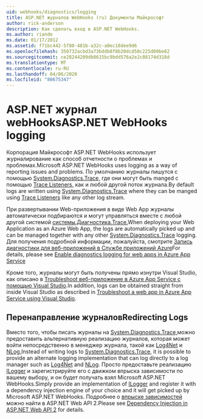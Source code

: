 ```yaml
---
uid: webhooks/diagnostics/logging
title: ASP.NET журналов WebHooks (ru) Документы Майкрософт
author: rick-anderson
description: Как сделать вход в ASP.NET WebHooks.
ms.author: riande
ms.date: 01/17/2012
ms.assetid: f71bc442-5f80-481b-a32c-a0ec18dee9d6
ms.openlocfilehash: 350732acbd3a73bddb8f8b20dcd50c225d89be82
ms.sourcegitcommit: ce28244209db8615bc9bdd576a2e2c88174d318d
ms.translationtype: MT
ms.contentlocale: ru-RU
ms.lasthandoff: 04/06/2020
ms.locfileid: "80675347"
---
```

# <a name="aspnet-webhooks-logging"></a><span data-ttu-id="29742-103">ASP.NET журнал webHooks</span><span class="sxs-lookup"><span data-stu-id="29742-103">ASP.NET WebHooks logging</span></span>

<span data-ttu-id="29742-104">Корпорация Майкрософт ASP.NET WebHooks использует журналирование как способ отчетности о проблемах и проблемах.</span><span class="sxs-lookup"><span data-stu-id="29742-104">Microsoft ASP.NET WebHooks uses logging as a way of reporting issues and problems.</span></span> <span data-ttu-id="29742-105">По умолчанию журналы пишутся с помощью [System.Diagnostics.Trace,](https://msdn.microsoft.com/library/system.diagnostics.trace) где они могут быть manged с помощью [Trace Listeners,](https://msdn.microsoft.com/library/system.diagnostics.tracelistener.aspx) как и любой другой поток журнала.</span><span class="sxs-lookup"><span data-stu-id="29742-105">By default logs are written using [System.Diagnostics.Trace](https://msdn.microsoft.com/library/system.diagnostics.trace) where they can be manged using [Trace Listeners](https://msdn.microsoft.com/library/system.diagnostics.tracelistener.aspx) like any other log stream.</span></span>

<span data-ttu-id="29742-106">При развертывании Web-приложения в виде Web App журналы автоматически подбираются и могут управляться вместе с любой другой системой [системы.Диагностика.Trace.](https://msdn.microsoft.com/library/system.diagnostics.trace)</span><span class="sxs-lookup"><span data-stu-id="29742-106">When deploying your Web Application as an Azure Web App, the logs are automatically picked up and can be managed together with any other [System.Diagnostics.Trace](https://msdn.microsoft.com/library/system.diagnostics.trace) logging.</span></span> <span data-ttu-id="29742-107">Для получения подробной информации, пожалуйста, смотрите [Запись диагностики для веб-приложений в Службе приложений Azure](https://azure.microsoft.com/documentation/articles/web-sites-enable-diagnostic-log/)</span><span class="sxs-lookup"><span data-stu-id="29742-107">For details, please see [Enable diagnostics logging for web apps in Azure App Service](https://azure.microsoft.com/documentation/articles/web-sites-enable-diagnostic-log/)</span></span>

<span data-ttu-id="29742-108">Кроме того, журналы могут быть получены прямо изнутри Visual Studio, как описано в [Troubleshoot веб-приложение в Azure App Service с помощью Visual Studio](https://azure.microsoft.com/documentation/articles/web-sites-dotnet-troubleshoot-visual-studio/#webserverlogs).</span><span class="sxs-lookup"><span data-stu-id="29742-108">In addition, logs can be obtained straight from inside Visual Studio as described in [Troubleshoot a web app in Azure App Service using Visual Studio](https://azure.microsoft.com/documentation/articles/web-sites-dotnet-troubleshoot-visual-studio/#webserverlogs).</span></span>

## <a name="redirecting-logs"></a><span data-ttu-id="29742-109">Перенаправление журналов</span><span class="sxs-lookup"><span data-stu-id="29742-109">Redirecting Logs</span></span>

<span data-ttu-id="29742-110">Вместо того, чтобы писать журналы на [System.Diagnostics.Trace,](https://msdn.microsoft.com/library/system.diagnostics.trace)можно предоставить альтернативную реализацию журналов, которая может войти непосредственно в менеджер журнала, такой как [Log4Net](http://logging.apache.org/log4net/) и [NLog.](http://nlog-project.org/)</span><span class="sxs-lookup"><span data-stu-id="29742-110">Instead of writing logs to [System.Diagnostics.Trace](https://msdn.microsoft.com/library/system.diagnostics.trace), it is possible to provide an alternate logging implementation that can log directly to a log manager such as [Log4Net](http://logging.apache.org/log4net/) and [NLog](http://nlog-project.org/).</span></span> <span data-ttu-id="29742-111">Просто предоставьте реализацию [ILogger](https://github.com/aspnet/AspNetWebHooks/blob/master/src/Microsoft.AspNet.WebHooks.Common/Diagnostics/ILogger.cs) и зарегистрируйте его с движком впрыска зависимости по вашему выбору, и он будет получать взял Microsoft ASP.NET WebHooks.</span><span class="sxs-lookup"><span data-stu-id="29742-111">Simply provide an implementation of [ILogger](https://github.com/aspnet/AspNetWebHooks/blob/master/src/Microsoft.AspNet.WebHooks.Common/Diagnostics/ILogger.cs) and register it with a dependency injection engine of your choice and it will get picked up by Microsoft ASP.NET WebHooks.</span></span> <span data-ttu-id="29742-112">Подробнее о [впрыске зависимостей](https://www.asp.net/web-api/overview/advanced/dependency-injection) можно найти в ASP.NET Web API 2.</span><span class="sxs-lookup"><span data-stu-id="29742-112">Please see [Dependency Injection in ASP.NET Web API 2](https://www.asp.net/web-api/overview/advanced/dependency-injection) for details.</span></span>
